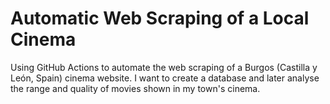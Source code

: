# Automatic Web Scraping of a Local Cinema
Using GitHub Actions to automate the web scraping of a Burgos (Castilla y León, Spain) cinema website. I want to create a database and later analyse the range and quality of movies shown in my town's cinema.
